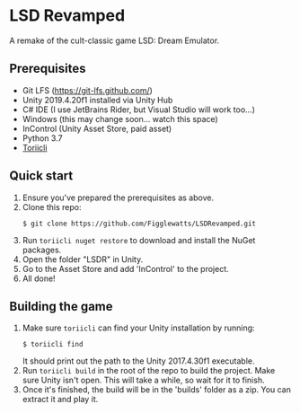 # LSD Revamped
A remake of the cult-classic game LSD: Dream Emulator.

## Prerequisites
- Git LFS (https://git-lfs.github.com/)
- Unity 2019.4.20f1 installed via Unity Hub
- C# IDE (I use JetBrains Rider, but Visual Studio will work too...)
- Windows (this may change soon... watch this space)
- InControl (Unity Asset Store, paid asset)
- Python 3.7
- [Toriicli](https://github.com/Figglewatts/toriicli)

## Quick start
1. Ensure you've prepared the prerequisites as above.
2. Clone this repo:
   ```terminal
   $ git clone https://github.com/Figglewatts/LSDRevamped.git
   ```
3. Run `toriicli nuget restore` to download and install the NuGet packages.
4. Open the folder "LSDR" in Unity.
5. Go to the Asset Store and add 'InControl' to the project.
6. All done!

## Building the game
1. Make sure `toriicli` can find your Unity installation by running:
   ```terminal
   $ toriicli find
   ```
   It should print out the path to the Unity 2017.4.30f1 executable.
2. Run `toriicli build` in the root of the repo to build the project.
   Make sure Unity isn't open. This will take a while, so wait for it to finish.
3. Once it's finished, the build will be in the 'builds' folder as a zip. You
   can extract it and play it.
